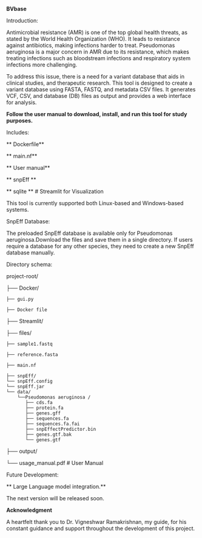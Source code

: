 **BVbase**

Introduction:

Antimicrobial resistance (AMR) is one of the top global health threats, as stated by the World
Health Organization (WHO). It leads to resistance against antibiotics, making infections harder
to treat. Pseudomonas aeruginosa is a major concern in AMR due to its resistance, which makes
treating infections such as bloodstream infections and respiratory system infections more
challenging.

To address this issue, there is a need for a variant database that aids in clinical studies, and
therapeutic research. This tool is designed to create a variant database using FASTA, FASTQ,
and metadata CSV files. It generates VCF, CSV, and database (DB) files as output and provides a
web interface for analysis.

**Follow the user manual to download, install, and run this tool for study purposes.**

Includes:

   ** Dockerfile**
   
   ** main.nf**
   
   ** User manual**
   
   ** snpEff **

   ** sqlite **  # Streamlit for Visualization 
   
This tool is currently supported both Linux-based and Windows-based systems.

SnpEff Database:

 The preloaded SnpEff database is available only for Pseudomonas aeruginosa.Download the files and save them in a single directory.
 If users require a database for any other species, they need to create a new SnpEff database manually.

 Directory schema:

project-root/

├── Docker/

    ├── gui.py
    
    ├── Docker file

├── Streamlit/

├── files/

    ├── sample1.fastq
    
    ├── reference.fasta
    
    ├── main.nf      
    
    ├── snpEff/   
    └── snpEff.config    
    └── snpEff.jar
    └── data/
        └──Pseudomonas aeruginosa /      
           ├── cds.fa                    
           ├── protein.fa                    
           ├── genes.gff                 
           ├── sequences.fa                    
           ├── sequences.fa.fai
           ├── snpEffectPredictor.bin
           ├── genes.gtf.bak
           └── genes.gtf
├── output/

└── usage_manual.pdf # User Manual

    
Future Development:

**     Large Language model integration.**

The next version will be released soon.

**Acknowledgment**

A heartfelt thank you to Dr. Vigneshwar Ramakrishnan, my guide, for his constant guidance and support throughout the development of this project.
